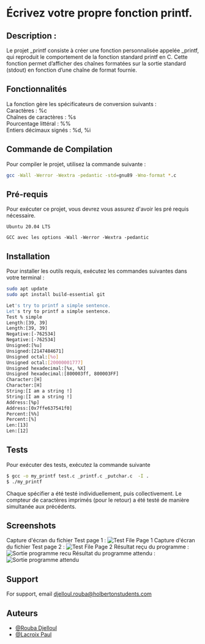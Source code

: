 
# Écrivez votre propre fonction printf.

## Description :
Le projet _printf consiste à créer une fonction personnalisée appelée \_printf, qui reproduit le comportement de la fonction standard printf en C. Cette fonction permet d’afficher des chaînes formatées sur la sortie standard (stdout) en fonction d’une chaîne de format fournie.


## Fonctionnalités
La fonction gère les spécificateurs de conversion suivants :\
Caractères : %c \
Chaînes de caractères : %s \
Pourcentage littéral : %% \
Entiers décimaux signés : %d, %i 

## Commande de Compilation
Pour compiler le projet, utilisez la commande suivante :
```bash
gcc -Wall -Werror -Wextra -pedantic -std=gnu89 -Wno-format *.c
```
## Pré-requis

Pour exécuter ce projet, vous devrez vous assurez d'avoir les pré requis nécessaire.

`Ubuntu 20.04 LTS`

`GCC avec les options -Wall -Werror -Wextra -pedantic`



## Installation

Pour installer les outils requis, exécutez les commandes suivantes dans votre terminal :

```bash
sudo apt update
sudo apt install build-essential git

Let's try to printf a simple sentence.
Let's try to printf a simple sentence.
Test % simple
Length:[39, 39]
Length:[39, 39]
Negative:[-762534]
Negative:[-762534]
Unsigned:[%u]
Unsigned:[2147484671]
Unsigned octal:[%o]
Unsigned octal:[20000001777]
Unsigned hexadecimal:[%x, %X]
Unsigned hexadecimal:[800003ff, 800003FF]
Character:[H]
Character:[H]
String:[I am a string !]
String:[I am a string !]
Address:[%p]
Address:[0x7ffe637541f0]
Percent:[%%]
Percent:[%]
Len:[13]
Len:[12]
```
    
## Tests

Pour exécuter des tests, exécutez la commande suivante

```bash
$ gcc -o my_printf test.c _printf.c _putchar.c  -I .
$ ./my_printf
```
Chaque spécifier a été testé individuellement, puis collectivement. Le compteur de caractères imprimés (pour le retour) a été testé de manière simultanée aux précédents.

## Screenshots
Capture d'écran du fichier Test page 1 :
![Test File Page 1](https://www.hebergeur-image.com/upload/82.126.150.249-67482b33eba13.png)
Capture d'écran du fichier Test page 2 :
![Test File Page 2](https://www.hebergeur-image.com/upload/82.126.150.249-67482ab5c23d9.png)
Résultat reçu du programme :
![Sortie programme recu](https://www.hebergeur-image.com/upload/82.126.150.249-67482c7175f97.png)
Résultat du programme attendu :
![Sortie programme attendu](https://www.hebergeur-image.com/upload/82.126.150.249-67482cdc212c3.png)



## Support

For support, email djelloul.rouba@holbertonstudents.com


## Auteurs

- [@Rouba Djelloul](https://www.github.com/FullAuto33)
- [@Lacroix Paul](https://www.github.com/lacroixpaul)
